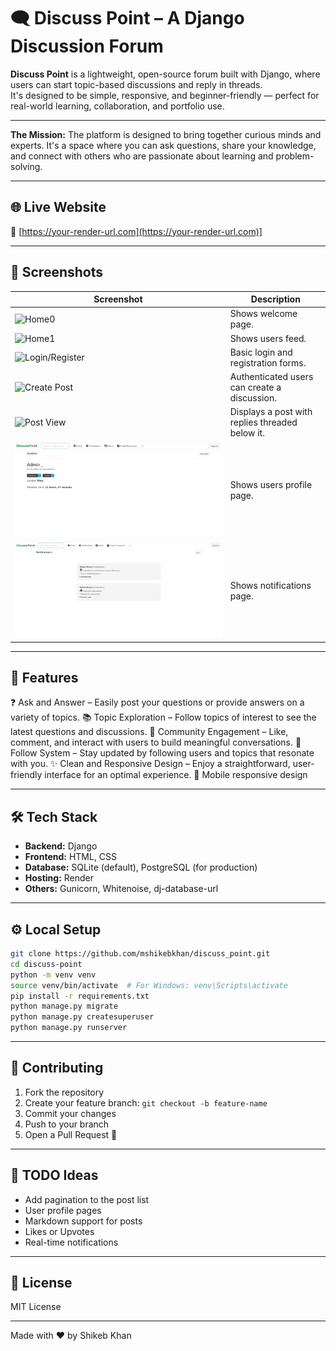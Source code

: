 # 🗨️ Discuss Point – A Django Discussion Forum

**Discuss Point** is a lightweight, open-source forum built with Django, where users can start topic-based discussions and reply in threads.  
It's designed to be simple, responsive, and beginner-friendly — perfect for real-world learning, collaboration, and portfolio use.

---

**The Mission:**
The platform is designed to bring together curious minds and experts.
It's a space where you can ask questions, share your knowledge, and connect with others who are passionate about learning and problem-solving.

---

## 🌐 Live Website

🔗 [https://your-render-url.com](https://your-render-url.com)]

---

## 📸 Screenshots

| Screenshot | Description |
|------------|-------------|
| ![Home0](screen_shots/home0.png) | Shows welcome page. |
| ![Home1](screen_shots/home1.png) | Shows users feed. |
| ![Login/Register](screen_shots/auth.png) | Basic login and registration forms. |
| ![Create Post](screen_shots/create.png) | Authenticated users can create a discussion. |
| ![Post View](screen_shots/post.png) | Displays a post with replies threaded below it. |
| ![Profile](screen_shots/profile.png) | Shows users profile page. |
| ![Notifications](screen_shots/notifications.png) | Shows notifications page. |



---

## 🚀 Features

❓ Ask and Answer – Easily post your questions or provide answers on a variety of topics.
📚 Topic Exploration – Follow topics of interest to see the latest questions and discussions.
💬 Community Engagement – Like, comment, and interact with users to build meaningful conversations.
👥 Follow System – Stay updated by following users and topics that resonate with you.
✨ Clean and Responsive Design – Enjoy a straightforward, user-friendly interface for an optimal experience.
📲 Mobile responsive design

---

## 🛠 Tech Stack

- **Backend:** Django
- **Frontend:** HTML, CSS
- **Database:** SQLite (default), PostgreSQL (for production)
- **Hosting:** Render
- **Others:** Gunicorn, Whitenoise, dj-database-url

---

## ⚙️ Local Setup

```bash
git clone https://github.com/mshikebkhan/discuss_point.git
cd discuss-point
python -m venv venv
source venv/bin/activate  # For Windows: venv\Scripts\activate
pip install -r requirements.txt
python manage.py migrate
python manage.py createsuperuser
python manage.py runserver
```

---

## 👥 Contributing

1. Fork the repository
2. Create your feature branch: `git checkout -b feature-name`
3. Commit your changes
4. Push to your branch
5. Open a Pull Request 🚀

---

## 📌 TODO Ideas

- Add pagination to the post list
- User profile pages
- Markdown support for posts
- Likes or Upvotes
- Real-time notifications

---

## 📄 License

MIT License

---

Made with ❤️ by Shikeb Khan

